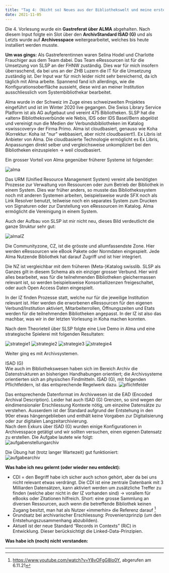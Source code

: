 ```yaml
---
title: "Tag 4: (Nicht so) Neues aus der Bibliothekswelt und meine erste Archiverschliessung"
date: 2021-11-05
---
```


Die 4. Vorlesung wurde ein **Gastreferat über ALMA** abgehalten. Nach diesem Input folgte ein Slot über den **ArchivStandard ISAD (G)** und als Letzts wurde auf **Archivesspace** weitergearbeitet, welches bis heute installiert werden musste. 

**Um was gings:**
Als Gastreferentinnen waren Selina Hodel und Charlotte Frauchiger aus dem Team dabei. Das Team eRessourcen ist für die Umsetzung von SLSP an der FHNW zuständig. Dies war für mich insofern überraschend, da bei uns an der ZHB Luzern die IT für die Umsetzung zuständig ist. Der Input war für mich leider nicht sehr bereichernd, da ich täglich mit Alma arbeite. Spannend fand ich allerdings, wie die Konfigurationsoberfläche aussieht, diese wird an meiner Institution ausschliesslich vom Systembibliothekar bearbeitet. 

Alma wurde in der Schweiz im Zuge eines schweizweiten Projektes eingeführt und ist im Winter 2020 live gegangen. Die Swiss Library Service Platform ist als AG aufgebaut und vereint 475 Bibliotheken. SLSP hat die «alten» Bibliotheksverbünde wie Nebis, IDS oder IDS Basel/Bern abgelöst und vereinigt nun die Medien der Verbundsbibliotheken im Katalog «swisscovery» der Firma Primo. 
Alma ist cloudbasiert, genauso wie Koha (Korrektur: Koha ist "nur" webbasiert, aber nicht cloudbasiert!). Ex Libris ist Anbieter von Alma. Die cloudbasierte Technologie ermöglicht es Ex Libris, Anpassungen direkt selber und vergleichsweise unkompliziert bei den Bibliotheken einzuspielen -> weil cloudbasiert.

Ein grosser Vorteil von Alma gegenüber früherer Systeme ist folgender: 

![alma](https://user-images.githubusercontent.com/91015615/140651625-859d8f44-ffc5-4174-96b6-17072a389eb6.JPG)


Das URM (Unified Resource Management System) vereint alle benötigten Prozesse zur Verwaltung von Ressourcen oder zum Betrieb der Bibliothek in einem System. Dies war früher anders, so musste das Bibliothekssystem noch mit anderen Systemen arbeiten, beispielsweise wurde SFX noch als Link Resolver benutzt, teilweise noch ein separates System zum Drucken von Signaturen oder zur Darstellung von eRessourcen im Katalog. Alma ermöglicht die Vereinigung in einem System.<br>



Auch der Aufbau von SLSP ist mir nicht neu, dieses Bild verdeutlicht die ganze Struktur sehr gut:

![almaIZ](https://user-images.githubusercontent.com/91015615/140651639-c5e8c988-9c04-45f5-a851-d6e6226a0b59.JPG)


Die Communityzone, CZ, ist die grösste und allumfassendste Zone. Hier werden eRessourcen wie eBook Pakete oder Normdaten eingespielt. Jede Alma Nutzende Bibliothek hat darauf Zugriff und ist hier integriert.<br>

Die NZ ist vergleichbar mit dem früheren (Meta-)Katalog swisslib. SLSP als Ganzes gilt in diesem Schema als ein einziger grosser Verbund. Hier wird alles bearbeitet, was für die teilnehmenden Bibliotheken gleichermassen relevant ist, so werden beispielsweise Konsortiallizenzen freigeschaltet, oder auch Open Access Daten eingespielt.<br>

In der IZ finden Prozesse statt, welche nur für die jeweilige Institution relevant ist. Hier werden die erworbenen eRessourcen für den eigenen Verbund/Institution aktiviert, Mitarbeiterrollen, Öffnungszeiten und Etats werden für die teilnehmenden Bibliotheken angepasst. In der IZ ist also das machbar, was wir in der letzten Vorlesung in Koha machen konnten.<br>

Nach dem Theorieteil über SLSP folgte eine Live Demo in Alma und eine strategische Spielerei mit folgenden Resultaten:

![strategie1](https://user-images.githubusercontent.com/91015615/140651855-2cf1eae8-e0c7-4744-ac69-ca5d1ef3edd0.JPG)
![strategie2](https://user-images.githubusercontent.com/91015615/140651851-0ad1ca3a-c17e-434b-954d-fa0f2de10e26.JPG)
![strategie3](https://user-images.githubusercontent.com/91015615/140651852-277f6dc8-f261-4631-ae6c-7992c3ea9f98.JPG)
![strategie4](https://user-images.githubusercontent.com/91015615/140651854-20994ca9-2601-4271-87bb-eb454b778098.JPG)


Weiter ging es mit Archivsystemen.

ISAD (G)<br>
Wie auch im Bibliothekswesen haben sich im Bereich Archiv die Datenstrukturen an bisherigen Handhabungen orientiert; die Archivsysteme orientierten sich an physischen Findmitteln. ISAD (G), mit folgenden Pflichtfeldern, ist das entsprechende Regelwerk dazu.
 ![pflichtfelder](https://user-images.githubusercontent.com/91015615/140651664-ba925496-6ad3-48d9-83ad-4697f950491d.JPG)


Das entsprechende Datenformat im Archivwesen ist die EAD (Encoded Archival Description). 
Leider hat auch ISAD (G) Grenzen, so sind wegen der eindimensionaler Erschliessung Kontexte nötig, um einzelne Datensätze zu verstehen. Ausserdem ist der Standard aufgrund der Entstehung in den 90er etwas hängengeblieben und enthält keine Vorgaben zur Digitalisierung oder zur digitalen Langzeitarchivierung.<br>
Nach dem Exkurs über ISAD (G) wurden einige Konfigurationen in Archivesspace getätigt und wir sollten versuchen, einen eigenen Datensatz zu erstellen. Die Aufgabe lautete wie folgt: <br>
 ![aufgabenstellungarchiv](https://user-images.githubusercontent.com/91015615/140651837-3f06f216-08be-4779-961c-2e28c832c473.JPG)


Die Übung hat (trotz langer Wartezeit) gut funktioniert:<br>
 ![aufgabearchiv](https://user-images.githubusercontent.com/91015615/140651730-690587e7-f7b5-4fc0-a3e9-432f48a4d9f7.JPG)


**Was habe ich neu gelernt (oder wieder neu entdeckt):**
-	CDI =  den Begriff habe ich sicher auch schon gehört, aber da bei uns nicht relevant etwas verdrängt. Die CDI ist eine zentrale Datenbank mit 3 Milliarden Datensätzen, kann aktiviert werden um zusätzliche Treffer zu finden (welche aber nicht in der IZ vorhanden sind) -> vorallem für eBooks oder Zitationen hilfreich. Short: eine grosse Sammlung an diversen Ressourcen, auch wenn die betreffende Bibliothek keinen Zugang besitzt, man hat als Nutzer «immerhin» die Referenz darauf [^1]
-	Grundsatz bei archivarischer Erschliessung: Provenienzprinzip (um den Entstehungszusammenhang abzubilden).
-	Aktuell ist der neue Standard “Records in Contexts” (RiC) in Entwicklung. Dieser berücksichtigt die Linked-Data-Prinzipien.<br>

**Was habe ich (noch) nicht verstanden:**
____


[^1]: <https://www.youtube.com/watch?v=Y8vOFgG8lo0Y>, abgerufen am 6.11.21
